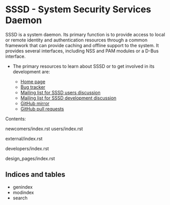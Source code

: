 # SSSD - System Security Services Daemon

SSSD is a system daemon. Its primary function is to provide access to local or remote identity and authentication resources through a common framework that can provide caching and offline support to the system. It provides several interfaces, including NSS and PAM modules or a D-Bus interface.

  - The primary resources to learn about SSSD or to get involved in its development are:
    
    - [Home page](https://pagure.io/SSSD/sssd)
    - [Bug tracker](https://pagure.io/SSSD/sssd/issues)
    - [Mailing list for SSSD users discussion](https://lists.fedorahosted.org/admin/lists/sssd-users.lists.fedorahosted.org/)
    - [Mailing list for SSSD development discussion](https://lists.fedorahosted.org/admin/lists/sssd-devel.lists.fedorahosted.org/)
    - [GitHub mirror](https://github.com/SSSD/sssd)
    - [GitHub pull requests](https://github.com/SSSD/sssd/pulls)

Contents:

<div class="toctree">

newcomers/index.rst users/index.rst

</div>

<div class="toctree">

external/index.rst

</div>

<div class="toctree">

developers/index.rst

</div>

<div class="toctree">

design_pages/index.rst

</div>

## Indices and tables

  - <span data-role="ref">genindex</span>
  - <span data-role="ref">modindex</span>
  - <span data-role="ref">search</span>
